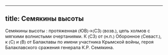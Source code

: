 
---
title: Семякины высоты
---
Семякины высоты
: протяженная ⦅ЮВ⦆→⦅СЗ⦆ ⦅возв.⦆, цепь холмов с мягкими волнистыми очертаниями. К ⦅СЗ⦆ от ⦅н.п.⦆ Оборонное ⦅Севаст.⦆, к ⦅С⦆ и ⦅В⦆ от Балаклавы по имени участника Крымской войны, героя Балаклавского сражения генерала К.Р. Семякина.
